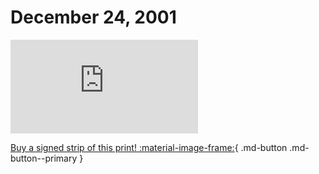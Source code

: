 # December 24, 2001

![](https://www.achewood.com/comic.php?date=12242001)

[Buy a signed strip of this print! :material-image-frame:](https://achewood-holiday-pop-up.myshopify.com/products/strip#12242001){ .md-button .md-button--primary }
